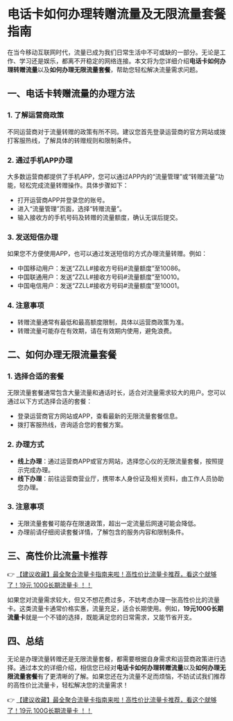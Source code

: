 # 电话卡如何办理转赠流量及无限流量套餐指南

在当今移动互联网时代，流量已成为我们日常生活中不可或缺的一部分。无论是工作、学习还是娱乐，都离不开稳定的网络连接。本文将为您详细介绍**电话卡如何办理转赠流量**以及**如何办理无限流量套餐**，帮助您轻松解决流量需求问题。

## 一、电话卡转赠流量的办理方法

### 1. 了解运营商政策
不同运营商对于流量转赠的政策有所不同。建议您首先登录运营商的官方网站或拨打客服热线，了解具体的转赠规则和限制条件。

### 2. 通过手机APP办理
大多数运营商都提供了手机APP，您可以通过APP内的“流量管理”或“转赠流量”功能，轻松完成流量转赠操作。具体步骤如下：
- 打开运营商APP并登录您的账号。
- 进入“流量管理”页面，选择“转赠流量”。
- 输入接收方的手机号码及转赠的流量额度，确认无误后提交。

### 3. 发送短信办理
如果您不方便使用APP，也可以通过发送短信的方式办理流量转赠。例如：
- 中国移动用户：发送“ZZLL#接收方号码#流量额度”至10086。
- 中国联通用户：发送“ZZLL#接收方号码#流量额度”至10010。
- 中国电信用户：发送“ZZLL#接收方号码#流量额度”至10001。

### 4. 注意事项
- 转赠流量通常有最低和最高额度限制，具体以运营商政策为准。
- 转赠流量可能存在有效期，请在有效期内使用，避免浪费。

## 二、如何办理无限流量套餐

### 1. 选择合适的套餐
无限流量套餐通常包含大量流量和通话时长，适合对流量需求较大的用户。您可以通过以下方式选择合适的套餐：
- 登录运营商官方网站或APP，查看最新的无限流量套餐信息。
- 拨打客服热线，咨询适合您的套餐方案。

### 2. 办理方式
- **线上办理**：通过运营商APP或官方网站，选择您心仪的无限流量套餐，按照提示完成办理。
- **线下办理**：前往运营商营业厅，携带本人身份证及相关资料，由工作人员协助您办理。

### 3. 注意事项
- 无限流量套餐可能存在限速政策，超出一定流量后网速可能会降低。
- 办理前请仔细阅读套餐详情，了解包含的服务内容和限制条件。

## 三、高性价比流量卡推荐

👉 [【建议收藏】最全聚合流量卡指南来啦！高性价比流量卡推荐，看这个就够了！19元 100G长期流量卡 ！！](https://bit.ly/Liuliangka)

如果您对流量需求较大，但又不想花费过多，不妨考虑办理一张高性价比的流量卡。这类流量卡通常价格实惠，流量充足，适合长期使用。例如，**19元100G长期流量卡**就是一个不错的选择，既能满足您的日常需求，又能节省开支。

## 四、总结

无论是办理流量转赠还是无限流量套餐，都需要根据自身需求和运营商政策进行选择。通过本文的详细介绍，相信您已经对**电话卡如何办理转赠流量**以及**如何办理无限流量套餐**有了更清晰的了解。如果您还在为流量不足而烦恼，不妨试试我们推荐的高性价比流量卡，轻松解决您的流量需求！

👉 [【建议收藏】最全聚合流量卡指南来啦！高性价比流量卡推荐，看这个就够了！19元 100G长期流量卡 ！！](https://bit.ly/Liuliangka)